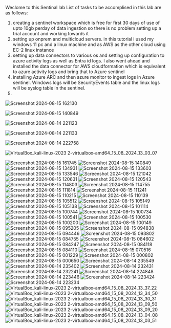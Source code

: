 
Weclome to this Sentinal lab
List of tasks to be accomplised in this lab are as follows:
1. creating a sentinel workspace which is free for first 30 days of use of upto 10gb perday of data ingestion so there is no problem setting up a trial account and working towards it
2. setting up onprem and multicloud servers. in this tutorial i used my windows 11 pc and a linux machine and as AWS as the other cloud using EC-2 linux instance  
3. setting up data connectors to various os and setting up configuration to azure activity logs as well as Entra id logs. I also went ahead and installed the data connector for AWS cloudformation which is equivalent to azure activity logs and bring that to Azure sentinel
4. installing Azure ARC and then azure monitor to ingest logs in Azure sentinel. Windows logs will be SecurityEvents table and the linux logs will be syslog table in the sentinel. 
5. 
![Screenshot 2024-08-15 162130](https://github.com/user-attachments/assets/da431dbb-dc3d-471e-89bc-f6c943d2eb5b)

![Screenshot 2024-08-15 140849](https://github.com/user-attachments/assets/289cb17f-cf30-472c-93ea-a08bec0f69d6)

![Screenshot 2024-08-14 221123](https://github.com/user-attachments/assets/3351c23a-7cf5-43a2-9740-dc2ecdde6f92)

![Screenshot 2024-08-14 221133](https://github.com/user-attachments/assets/d2cfbdfc-2bae-4816-a6ba-6ee8429b9ae9)

![Screenshot 2024-08-14 222758](https://github.com/user-attachments/assets/9188d709-08a9-4b7e-94eb-91d2f72553cb)

![VirtualBox_kali-linux-2023 2-virtualbox-amd64_15_08_2024_13_03_07](https://github.com/user-attachments/assets/3b5eb6e5-6747-4b00-aa7e-734b17327d06)

![Screenshot 2024-08-15 161745](https://github.com/user-attachments/assets/7d915a40-973e-46bb-a331-3764bd596935)
![Screenshot 2024-08-15 140849](https://github.com/user-attachments/assets/3c7a45b4-b3e9-4e61-99a0-16f3aafdbd46)
![Screenshot 2024-08-15 134931](https://github.com/user-attachments/assets/e0cd63a1-ab36-448b-aeae-213c38325055)
![Screenshot 2024-08-15 133603](https://github.com/user-attachments/assets/a5ec8b1e-b807-4499-a8e2-d67250101de1)
![Screenshot 2024-08-15 133546](https://github.com/user-attachments/assets/0d800a48-dbc2-4c82-a74f-7feebe8f2411)
![Screenshot 2024-08-15 121042](https://github.com/user-attachments/assets/7da7ccfe-47f8-4535-8e5c-cf2aa9821f25)
![Screenshot 2024-08-15 120631](https://github.com/user-attachments/assets/a768c991-b3dc-4fef-b0c8-0c2792067162)
![Screenshot 2024-08-15 120543](https://github.com/user-attachments/assets/20232923-6b37-4dc1-9e4a-bb56ebed25af)
![Screenshot 2024-08-15 114803](https://github.com/user-attachments/assets/b7750506-4dc7-472b-aedc-9c00c0e9633a)
![Screenshot 2024-08-15 114755](https://github.com/user-attachments/assets/f885c98a-b75d-4cdb-8709-d19c1dc9137c)
![Screenshot 2024-08-15 111814](https://github.com/user-attachments/assets/11146dca-812a-4ca8-b9d1-5ff73f467c27)
![Screenshot 2024-08-15 111241](https://github.com/user-attachments/assets/c0f27d3e-fe9b-4ef2-82e4-46c5c8dc45fd)
![Screenshot 2024-08-15 110215](https://github.com/user-attachments/assets/b362cb9f-f205-4c87-b41b-c3f66573374f)
![Screenshot 2024-08-15 110139](https://github.com/user-attachments/assets/e105af3f-5475-49ef-81f9-8bf899a06a05)
![Screenshot 2024-08-15 105512](https://github.com/user-attachments/assets/94cc1e7b-c703-47a1-a28a-032c8cdf3268)
![Screenshot 2024-08-15 105149](https://github.com/user-attachments/assets/a5da1f26-23d6-496f-8a24-ddcf7bdf09e5)
![Screenshot 2024-08-15 105138](https://github.com/user-attachments/assets/764194df-ac9c-4208-a910-fcdb5beaa621)
![Screenshot 2024-08-15 101114](https://github.com/user-attachments/assets/51b94bf9-e78b-42c9-9ca1-56a6faec6b7b)
![Screenshot 2024-08-15 100744](https://github.com/user-attachments/assets/66b7d835-53f1-4765-ac97-f6f3027f0d11)
![Screenshot 2024-08-15 100734](https://github.com/user-attachments/assets/816e1c79-bab1-48cb-85b9-22db7e3f16ba)
![Screenshot 2024-08-15 100541](https://github.com/user-attachments/assets/0fdc39f0-051c-4033-aaee-525b8e2683f8)
![Screenshot 2024-08-15 100530](https://github.com/user-attachments/assets/5b81e0b5-64c3-4153-949e-2906fa58cabd)
![Screenshot 2024-08-15 100200](https://github.com/user-attachments/assets/fa03af29-f970-4236-bb7d-3527e14ea894)
![Screenshot 2024-08-15 100149](https://github.com/user-attachments/assets/bb8f6709-57fc-419b-a047-8228e39ef961)
![Screenshot 2024-08-15 095205](https://github.com/user-attachments/assets/13dcb9a4-7a1b-4424-8ec7-710617e6b981)
![Screenshot 2024-08-15 094838](https://github.com/user-attachments/assets/04af8351-3a88-4071-8ab1-0556f5e4f818)
![Screenshot 2024-08-15 094446](https://github.com/user-attachments/assets/06212ddd-e97a-45dd-94f3-43dcc1f773bb)
![Screenshot 2024-08-15 093802](https://github.com/user-attachments/assets/5d7d85ae-6ff0-44f2-91e5-3ac776520b78)
![Screenshot 2024-08-15 084755](https://github.com/user-attachments/assets/73707928-3287-4145-81fe-e162db7fcee6)
![Screenshot 2024-08-15 084602](https://github.com/user-attachments/assets/acf358d2-48b6-4f12-90ee-faf3e81ac525)
![Screenshot 2024-08-15 084247](https://github.com/user-attachments/assets/86232956-f262-42c3-bba2-f4c382614831)
![Screenshot 2024-08-15 084118](https://github.com/user-attachments/assets/183bef3c-2d48-4682-b753-f8b4c76e1d75)
![Screenshot 2024-08-15 084110](https://github.com/user-attachments/assets/2a0905da-81b1-4fae-a3ba-482052af27e9)
![Screenshot 2024-08-15 070516](https://github.com/user-attachments/assets/f2adea6b-d2c4-46ed-af83-90086ae8a335)
![Screenshot 2024-08-15 001229](https://github.com/user-attachments/assets/cdcb819a-bb95-49ce-9c7b-685563d8c463)
![Screenshot 2024-08-15 000802](https://github.com/user-attachments/assets/2d3311f0-887d-4eed-94eb-c7c3f03f790a)
![Screenshot 2024-08-15 000650](https://github.com/user-attachments/assets/9fdd25c5-90ca-4f9c-aaa2-085fe81a72c0)
![Screenshot 2024-08-14 235549](https://github.com/user-attachments/assets/41a77fea-5918-436b-b225-7decf5b1cbfe)
![Screenshot 2024-08-14 235402](https://github.com/user-attachments/assets/66e60620-c8e2-4fd4-9f40-81ca92c8a75b)
![Screenshot 2024-08-14 232431](https://github.com/user-attachments/assets/6c78ecad-888b-4799-b038-5ab98f2a1168)
![Screenshot 2024-08-14 232241](https://github.com/user-attachments/assets/1f52098f-e064-47ac-865a-d382216d265f)
![Screenshot 2024-08-14 224848](https://github.com/user-attachments/assets/053996d6-a964-492e-b27f-325e91289278)
![Screenshot 2024-08-14 223446](https://github.com/user-attachments/assets/6f648ed4-286d-49ed-bbcf-7a8961496043)
![Screenshot 2024-08-14 223424](https://github.com/user-attachments/assets/b518813a-6231-4f05-9eeb-ff1db13b995c)
![Screenshot 2024-08-14 223234](https://github.com/user-attachments/assets/df1343dc-4461-45f9-b2fa-4c41ce33bddd)
![VirtualBox_kali-linux-2023 2-virtualbox-amd64_15_08_2024_13_37_22](https://github.com/user-attachments/assets/1439610a-fc6a-4e66-a824-e44a18c0526f)
![VirtualBox_kali-linux-2023 2-virtualbox-amd64_15_08_2024_13_34_50](https://github.com/user-attachments/assets/551a4f40-7bc3-4b8f-8308-5ee74db583a1)
![VirtualBox_kali-linux-2023 2-virtualbox-amd64_15_08_2024_13_30_31](https://github.com/user-attachments/assets/882d7a88-c3a4-4620-a447-ad493f4fabf4)
![VirtualBox_kali-linux-2023 2-virtualbox-amd64_15_08_2024_13_09_50](https://github.com/user-attachments/assets/46983c0e-5482-4860-9ae6-55f77d174845)
![VirtualBox_kali-linux-2023 2-virtualbox-amd64_15_08_2024_13_09_20](https://github.com/user-attachments/assets/5f032146-e194-4ee5-9e7c-ee36d9938d32)
![VirtualBox_kali-linux-2023 2-virtualbox-amd64_15_08_2024_13_04_08](https://github.com/user-attachments/assets/c47537ce-67d3-4ac8-ba92-b7d5a34356c5)
![VirtualBox_kali-linux-2023 2-virtualbox-amd64_15_08_2024_13_03_51](https://github.com/user-attachments/assets/cd3036dd-0dba-4f97-be31-e60a75328a74)


